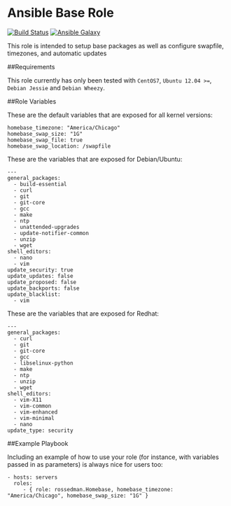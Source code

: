 # Ansible Base Role

[![Build Status](https://travis-ci.org/rossedman/ansible-role-base.svg?branch=master&style=flat-square)](https://travis-ci.org/rossedman/ansible-role-base) [![Ansible Galaxy](http://img.shields.io/badge/ansible--galaxy-homebase-green.svg?style=flat)](https://galaxy.ansible.com/list#/roles/4071)

This role is intended to setup base packages as well as configure swapfile, timezones, and automatic updates

##Requirements

This role currently has only been tested with `CentOS7`, `Ubuntu 12.04 >=`, `Debian Jessie` and `Debian Wheezy`.

##Role Variables

These are the default variables that are exposed for all kernel versions:

```
homebase_timezone: "America/Chicago"
homebase_swap_size: "1G"
homebase_swap_file: true
homebase_swap_location: /swapfile
```

These are the variables that are exposed for Debian/Ubuntu:

```
---
general_packages:
  - build-essential
  - curl
  - git
  - git-core
  - gcc
  - make
  - ntp
  - unattended-upgrades
  - update-notifier-common
  - unzip
  - wget
shell_editors:
  - nano
  - vim
update_security: true
update_updates: false
update_proposed: false
update_backports: false
update_blacklist:
  - vim
```

These are the variables that are exposed for Redhat:

```
---
general_packages:
  - curl
  - git
  - git-core
  - gcc
  - libselinux-python
  - make
  - ntp
  - unzip
  - wget
shell_editors:
  - vim-X11
  - vim-common
  - vim-enhanced
  - vim-minimal
  - nano
update_type: security
```

##Example Playbook

Including an example of how to use your role (for instance, with variables passed in as parameters) is always nice for users too:

```
- hosts: servers
  roles:
     - { role: rossedman.Homebase, homebase_timezone: "America/Chicago", homebase_swap_size: "1G" }
```
